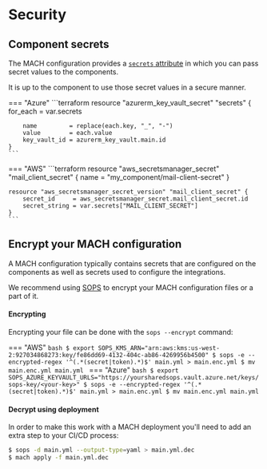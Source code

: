# Security

## Component secrets
The MACH configuration provides a [`secrets` attribute](./syntax.md#component-configurations) in which you can pass secret values to the components.

It is up to the component to use those secret values in a secure manner.

=== "Azure"
    ```terraform
    resource "azurerm_key_vault_secret" "secrets" {
        for_each     = var.secrets

        name         = replace(each.key, "_", "-")
        value        = each.value
        key_vault_id = azurerm_key_vault.main.id
    }
    ```
=== "AWS"
    ```terraform
    resource "aws_secretsmanager_secret" "mail_client_secret" {
        name = "my_component/mail-client-secret"
    }

    resource "aws_secretsmanager_secret_version" "mail_client_secret" {
        secret_id     = aws_secretsmanager_secret.mail_client_secret.id
        secret_string = var.secrets["MAIL_CLIENT_SECRET"]
    }
    ```

## Encrypt your MACH configuration

A MACH configuration typically contains secrets that are configured on the components as well as secrets used to configure the integrations.

We recommend using [SOPS](https://github.com/mozilla/sops) to encrypt your MACH configuration files or a part of it.

#### Encrypting

Encrypting your file can be done with the `sops --encrypt` command:

=== "AWS"
    ```bash
    $ export SOPS_KMS_ARN="arn:aws:kms:us-west-2:927034868273:key/fe86dd69-4132-404c-ab86-4269956b4500"
    $ sops -e --encrypted-regex '^(.*(secret|token).*)$' main.yml > main.enc.yml
    $ mv main.enc.yml main.yml
    ```
=== "Azure"
    ```bash
    $ export SOPS_AZURE_KEYVAULT_URLS="https://yoursharedsops.vault.azure.net/keys/sops-key/<your-key>"
    $ sops -e --encrypted-regex '^(.*(secret|token).*)$' main.yml > main.enc.yml
    $ mv main.enc.yml main.yml
    ```

#### Decrypt using deployment

In order to make this work with a MACH deployment you'll need to add an extra step to your CI/CD process:

```bash
$ sops -d main.yml --output-type=yaml > main.yml.dec
$ mach apply -f main.yml.dec
```